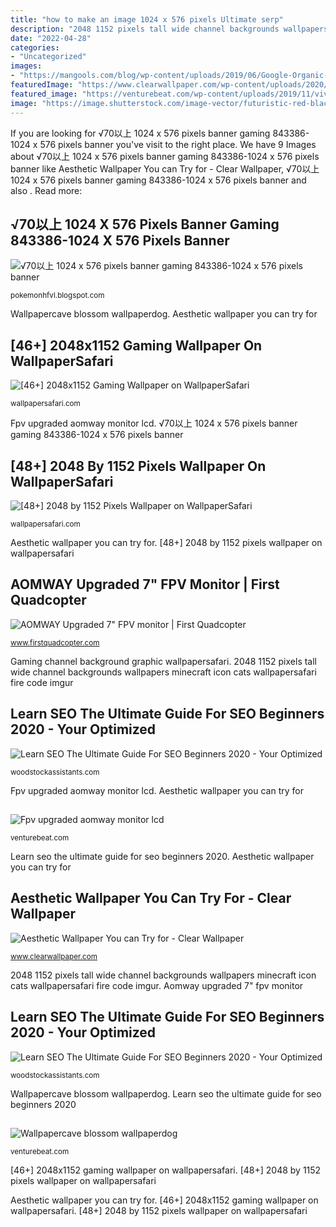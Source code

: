 ```yaml
---
title: "how to make an image 1024 x 576 pixels Ultimate serp"
description: "2048 1152 pixels tall wide channel backgrounds wallpapers minecraft icon cats wallpapersafari fire code imgur"
date: "2022-04-28"
categories:
- "Uncategorized"
images:
- "https://mangools.com/blog/wp-content/uploads/2019/06/Google-Organic-CTR-History.png"
featuredImage: "https://www.clearwallpaper.com/wp-content/uploads/2020/03/aesthetic-wallpapers-22-1024x576.jpg"
featured_image: "https://venturebeat.com/wp-content/uploads/2019/11/vivoexynos-e1573227653262.jpg"
image: "https://image.shutterstock.com/image-vector/futuristic-red-black-abstract-gaming-260nw-1916887421.jpg"
---
```


If you are looking for √70以上 1024 x 576 pixels banner gaming 843386-1024 x 576 pixels banner you've visit to the right place. We have 9 Images about √70以上 1024 x 576 pixels banner gaming 843386-1024 x 576 pixels banner like Aesthetic Wallpaper You can Try for - Clear Wallpaper, √70以上 1024 x 576 pixels banner gaming 843386-1024 x 576 pixels banner and also . Read more:

## √70以上 1024 X 576 Pixels Banner Gaming 843386-1024 X 576 Pixels Banner

![√70以上 1024 x 576 pixels banner gaming 843386-1024 x 576 pixels banner](https://image.shutterstock.com/image-vector/futuristic-red-black-abstract-gaming-260nw-1916887421.jpg "Aesthetic wallpaper you can try for")

<small>pokemonhfvl.blogspot.com</small>

Wallpapercave blossom wallpaperdog. Aesthetic wallpaper you can try for

## [46+] 2048x1152 Gaming Wallpaper On WallpaperSafari

![[46+] 2048x1152 Gaming Wallpaper on WallpaperSafari](https://cdn.wallpapersafari.com/90/43/pe0VRf.jpg "Ultimate serp")

<small>wallpapersafari.com</small>

Fpv upgraded aomway monitor lcd. √70以上 1024 x 576 pixels banner gaming 843386-1024 x 576 pixels banner

## [48+] 2048 By 1152 Pixels Wallpaper On WallpaperSafari

![[48+] 2048 by 1152 Pixels Wallpaper on WallpaperSafari](https://cdn.wallpapersafari.com/15/39/f8DtbV.jpg "Gaming channel background graphic wallpapersafari")

<small>wallpapersafari.com</small>

Aesthetic wallpaper you can try for. [48+] 2048 by 1152 pixels wallpaper on wallpapersafari

## AOMWAY Upgraded 7&quot; FPV Monitor | First Quadcopter

![AOMWAY Upgraded 7&quot; FPV monitor | First Quadcopter](https://www.firstquadcopter.com/gallery/aomway-upgraded-fpv-monitor-images/AOMWAY-Upgraded-FPV-monitor-box.jpg "[46+] 2048x1152 gaming wallpaper on wallpapersafari")

<small>www.firstquadcopter.com</small>

Gaming channel background graphic wallpapersafari. 2048 1152 pixels tall wide channel backgrounds wallpapers minecraft icon cats wallpapersafari fire code imgur

## Learn SEO The Ultimate Guide For SEO Beginners 2020 - Your Optimized

![Learn SEO The Ultimate Guide For SEO Beginners 2020 - Your Optimized](https://mangools.com/blog/wp-content/uploads/2019/06/03-pagespeed.png "Aomway upgraded 7&quot; fpv monitor")

<small>woodstockassistants.com</small>

Fpv upgraded aomway monitor lcd. Aesthetic wallpaper you can try for

## 

![](https://venturebeat.com/wp-content/uploads/2019/11/vivoexynos-e1573227653262.jpg "Fpv upgraded aomway monitor lcd")

<small>venturebeat.com</small>

Learn seo the ultimate guide for seo beginners 2020. Aesthetic wallpaper you can try for

## Aesthetic Wallpaper You Can Try For - Clear Wallpaper

![Aesthetic Wallpaper You can Try for - Clear Wallpaper](https://www.clearwallpaper.com/wp-content/uploads/2020/03/aesthetic-wallpapers-22-1024x576.jpg "[48+] 2048 by 1152 pixels wallpaper on wallpapersafari")

<small>www.clearwallpaper.com</small>

2048 1152 pixels tall wide channel backgrounds wallpapers minecraft icon cats wallpapersafari fire code imgur. Aomway upgraded 7&quot; fpv monitor

## Learn SEO The Ultimate Guide For SEO Beginners 2020 - Your Optimized

![Learn SEO The Ultimate Guide For SEO Beginners 2020 - Your Optimized](https://mangools.com/blog/wp-content/uploads/2019/06/Google-Organic-CTR-History.png "Learn seo the ultimate guide for seo beginners 2020")

<small>woodstockassistants.com</small>

Wallpapercave blossom wallpaperdog. Learn seo the ultimate guide for seo beginners 2020

## 

![](https://venturebeat.com/wp-content/uploads/2019/11/sirired.jpg "Wallpapercave blossom wallpaperdog")

<small>venturebeat.com</small>

[46+] 2048x1152 gaming wallpaper on wallpapersafari. [48+] 2048 by 1152 pixels wallpaper on wallpapersafari

Aesthetic wallpaper you can try for. [46+] 2048x1152 gaming wallpaper on wallpapersafari. [48+] 2048 by 1152 pixels wallpaper on wallpapersafari
